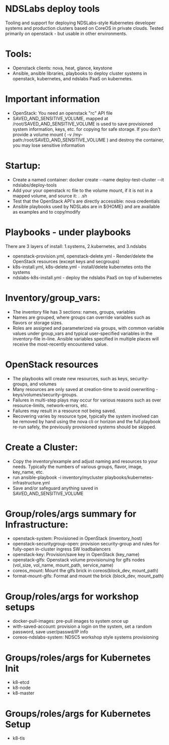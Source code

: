 # NDSLabs deploy tools
Tooling and support for deploying NDSLabs-style Kubernetes developer systems and production clusters based on CoreOS in private clouds.
Tested primarily on openstack - but usable in other environments.

# Tools:
  * Openstack clients: nova, heat, glance, keystone 
  * Ansible, ansible libraries, playbooks to deploy cluster systems in openstack, kubernetes, and ndslabs PaaS on kubernetes.

# Important information
  * OpenStack:  You need an openstack "rc" API file
  * SAVED_AND_SENSITIVE_VOLUME, mapped at /root/SAVED_AND_SENSITIVE_VOLUME is used to save provisioned system information, keys, etc. for copying for safe storage.  If you don't provide a volume mount ( -v /my-path:/root/SAVED_AND_SENSITIVE_VOLUME ) and destroy the container, you may lose sensitive information

# Startup:
  * Create a named container:  docker create --name deploy-test-cluster --it ndslabs/deploy-tools
  * Add your your openstack rc file to the volume mount, if it is not in a mapped volume, and source it: . <my-rc>.sh
  * Test that the OpenStack API's are directly accessible: nova credentials
  * Ansible playbooks used by NDSLabs are in ${HOME} and are available as examples and to copy/modify

# Playbooks - under playbooks
There are 3 layers of install:   1.systems, 2.kubernetes, and 3.ndslabs
  * openstack-provision.yml, openstack-delete.yml - Render/delete the OpenStack resources (except keys and secgroups)
  * k8s-install.yml, k8s-delete.yml - install/delete kubernetes onto the systems
  * ndslabs-k8s-install.yml - deploy the ndslabs PaaS on top of kubernetes

# Inventory/group_vars:
  * The inventory file has 3 sections: names, groups, variables
  * Names are grouped, where groups can override variables such as flavors or storage sizes.
  * Roles are assigned and parameterized via groups, with common variable values under group_vars and typical user-specified variables in the inventory-file in-line.   Ansible variables specified in multiple places will receive the most-recently encountered value.


# OpenStack resources 
  * The playbooks will create new resources, such as keys, security-groups, and volumes
  * Many resources are only saved at creation-time to avoid overwriting - keys/volumes/security-groups.
  * Failures in multi-step plays may occur for various reasons such as over resource-limits, network-errors, etc.
  * Failures may result in a resource not being saved.  
  * Recovering varies by resource type, typically the system involved can be removed by hand using the nova cli or horizon and the full playbook re-run safely, the previously provisioned systems should be skipped.

# Create a Cluster:
  * Copy the inventory/example and adjust naming and resources to your needs.   Typically the numbers of various groups, flavor, image, key_name, etc.    
  * run ansible-playbook -i inventory/mycluster playbooks/kubernetes-infrastructure.yml
  * Save and/or safeguard anything saved in SAVED_AND_SENSITIVE_VOLUME

# Group/roles/args summary for Infrastructure:
  * openstack-system: Provisioned in OpenStack (inventory_host)
  * openstack-securitygroup-open:   provision security-group and rules for fully-open in-cluster ingress SW loadbalancers
  * openstack-key:   Provision/save key in OpenStack (key_name)
  * openstack-glfs:   Openstack volume provisionuing for glfs nodes (vol_size, vol_name, mount_path, service_name)
  * coreos_mount: Mount the glfs brick in coreos(block_dev, mount_path)
  * format-mount-glfs:  Format and mount the brick (block_dev, mount_path)
# Group/roles/args for workshop setups
  * docker-pull-images:  pre-pull images to system once up
  * with-saved-account: provision a login on the system, set a random password, save user/passwd/IP info
  * coreos-ndslabs-system:  NDSC5 workshop style systems provisioning
# Groups/roles/args for Kubernetes Init
  * k8-etcd
  * k8-node
  * k8-master
# Groups/roles/args for Kubernetes Setup
  * k8-tls
